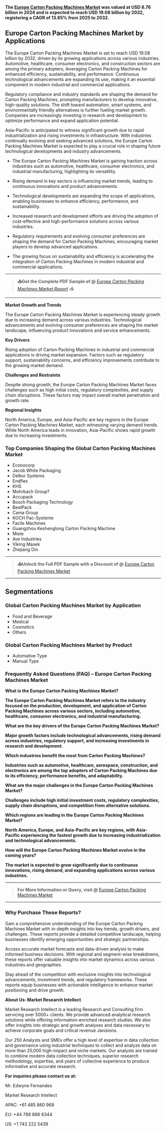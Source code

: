 <p><strong>The <a href="https://www.marketresearchintellect.com/download-sample/?rid=290736&amp;utm_source=Pulse-April-Europe&amp;utm_medium=852">Europe Carton Packing Machines Market</a> was valued at USD 8.76 billion in 2024 and is expected to reach USD 19.08 billion by 2032, registering a CAGR of 13.85% from 2025 to 2032.</strong></p><h2>Europe Carton Packing Machines Market by Applications&nbsp;</h2><p><p>The Europe Carton Packing Machines Market is set to reach USD 19.08 billion by 2032, driven by its growing applications across various industries. Automotive, healthcare, consumer electronics, and construction sectors are among the primary adopters, leveraging Carton Packing Machines for enhanced efficiency, sustainability, and performance. Continuous technological advancements are expanding its use, making it an essential component in modern industrial and commercial applications.</p><p>Regulatory compliance and industry standards are shaping the demand for Carton Packing Machines, prompting manufacturers to develop innovative, high-quality solutions. The shift toward automation, smart systems, and environmentally friendly alternatives is further fueling market growth. Companies are increasingly investing in research and development to optimize performance and expand application potential.</p><p>Asia-Pacific is anticipated to witness significant growth due to rapid industrialization and rising investments in infrastructure. With industries continually evolving and seeking advanced solutions, the Europe Carton Packing Machines Market is expected to play a crucial role in shaping future technological developments and industry advancements.</p></p><ul><li><p>The Europe Carton Packing Machines Market is gaining traction across industries such as automotive, healthcare, consumer electronics, and industrial manufacturing, highlighting its versatility.</p></li><li><p>Rising demand in key sectors is influencing market trends, leading to continuous innovations and product advancements.</p></li><li><p>Technological developments are expanding the scope of applications, enabling businesses to enhance efficiency, performance, and sustainability.</p></li><li><p>Increased research and development efforts are driving the adoption of cost-effective and high-performance solutions across various industries.</p></li><li><p>Regulatory requirements and evolving consumer preferences are shaping the demand for Carton Packing Machines, encouraging market players to develop advanced applications.</p></li><li><p>The growing focus on sustainability and efficiency is accelerating the integration of Carton Packing Machines in modern industrial and commercial applications.</p></li></ul><hr /><blockquote><p><strong><span class="font-[700]">📥Get the Complete PDF Sample of @ </span></strong><em><span class="font-[700]"><a href="https://www.marketresearchintellect.com/download-sample/?rid=290736&amp;utm_source=Pulse-April-Europe&amp;utm_medium=852" target="_blank" data-tracking-control-name="article-ssr-frontend-pulse_little-text-block" data-tracking-will-navigate="" data-test-link="">Europe Carton Packing Machines Market Report</a>&nbsp;📥</span></em></p></blockquote><hr /><p class="" data-start="77" data-end="360"><strong data-start="77" data-end="105">Market Growth and Trends</strong></p><p class="" data-start="77" data-end="360">The Europe Carton Packing Machines Market is experiencing steady growth due to increasing demand across various industries. Technological advancements and evolving consumer preferences are shaping the market landscape, influencing product innovations and service enhancements.</p><p class="" data-start="362" data-end="606"><strong data-start="362" data-end="377">Key Drivers</strong></p><p class="" data-start="362" data-end="606">Rising adoption of Carton Packing Machines in industrial and commercial applications is driving market expansion. Factors such as regulatory support, sustainability concerns, and efficiency improvements contribute to the growing market demand.</p><p class="" data-start="608" data-end="849"><strong data-start="608" data-end="637">Challenges and Restraints</strong></p><p class="" data-start="608" data-end="849">Despite strong growth, the Europe Carton Packing Machines Market faces challenges such as high initial costs, regulatory complexities, and supply chain disruptions. These factors may impact overall market penetration and growth rate.</p><p class="" data-start="851" data-end="1095"><strong data-start="851" data-end="872">Regional Insights</strong></p><p class="" data-start="851" data-end="1095">North America, Europe, and Asia-Pacific are key regions in the Europe Carton Packing Machines Market, each witnessing varying demand trends. While North America leads in innovation, Asia-Pacific shows rapid growth due to increasing investments.</p><p><h3>Top Companies Shaping the Global Carton Packing Machines Market </h3><ul><li>Econocorp</li><li>Jacob White Packaging</li><li>Delkor Systems</li><li>Endflex</li><li>KHS</li><li>Mohrbach Group?</li><li>Accupack</li><li>Bosch Packaging Technology</li><li>BestPack</li><li>Cama Group</li><li>KOCH Pac-Systeme</li><li>Facile Machines</li><li>Guangzhou Keshenglong Carton Packing Machine</li><li>Miele</li><li>Ave Industries</li><li>Viking Masek</li><li>Zhejiang Din</li></ul></p><hr /><blockquote><p><strong>📥Unlock the Full PDF Sample with a Discount of @</strong> <a href="https://www.marketresearchintellect.com/ask-for-discount/?rid=290736&amp;utm_source=Pulse-April-Europe&amp;utm_medium=852">Europe Carton Packing Machines Market</a></p></blockquote><hr /><p><h2>Segmentations</h2><h3>Global Carton Packing Machines Market by Application</h3><ul><li>Food and Beverage</li><li>Medical</li><li>Cosmetics</li><li>Others</li></ul><h3>Global Carton Packing Machines Market by Product</h3><ul><li>Automative Type</li><li>Manual Type</li></ul></p><h3><strong>Frequently Asked Questions (FAQ) &ndash; Europe Carton Packing Machines Market</strong></h3><p><strong>What is the Europe Carton Packing Machines Market?</strong></p><p><strong>The Europe Carton Packing Machines Market refers to the industry focused on the production, development, and application of Carton Packing Machines across various sectors, including automotive, healthcare, consumer electronics, and industrial manufacturing.</strong></p><p><strong>What are the key drivers of the Europe Carton Packing Machines Market?</strong></p><p><strong>Major growth factors include technological advancements, rising demand across industries, regulatory support, and increasing investments in research and development.</strong></p><p><strong>Which industries benefit the most from Carton Packing Machines?</strong></p><p><strong>Industries such as automotive, healthcare, aerospace, construction, and electronics are among the top adopters of Carton Packing Machines due to its efficiency, performance benefits, and adaptability.</strong></p><p><strong>What are the major challenges in the Europe Carton Packing Machines Market?</strong></p><p><strong>Challenges include high initial investment costs, regulatory complexities, supply chain disruptions, and competition from alternative solutions.</strong></p><p><strong>Which regions are leading in the Europe Carton Packing Machines Market?</strong></p><p><strong>North America, Europe, and Asia-Pacific are key regions, with Asia-Pacific experiencing the fastest growth due to increasing industrialization and technological advancements.</strong></p><p><strong>How will the Europe Carton Packing Machines Market evolve in the coming years?</strong></p><p><strong>The market is expected to grow significantly due to continuous innovations, rising demand, and expanding applications across various industries.</strong></p><hr /><blockquote><p><span class="font-[700]"><strong>For More Information or Query, visit&nbsp;@</strong>&nbsp;</span><span class="font-[700]"><a href="https://www.marketresearchintellect.com/product/global-carton-packing-machines-market-size-and-forecast/?utm_source=Linkedin&utm_medium=852" target="_blank" data-tracking-control-name="article-ssr-frontend-pulse_little-text-block" data-tracking-will-navigate="" data-test-link="">Europe Carton Packing Machines Market</a></span></p></blockquote><hr /><h3><strong data-start="0" data-end="31">Why Purchase These Reports?</strong></h3><p class="" data-start="35" data-end="297">Gain a comprehensive understanding of the Europe Carton Packing Machines Market with in-depth insights into key trends, growth drivers, and challenges. These reports provide a detailed competitive landscape, helping businesses identify emerging opportunities and strategic partnerships.</p><p class="" data-start="299" data-end="540">Access accurate market forecasts and data-driven analysis to make informed business decisions. With regional and segment-wise breakdowns, these reports offer valuable insights into market dynamics across various industries and geographies.</p><p class="" data-start="542" data-end="784">Stay ahead of the competition with exclusive insights into technological advancements, investment trends, and regulatory frameworks. These reports equip businesses with actionable intelligence to enhance market positioning and drive growth.</p><p><strong><span class="font-[700]">About Us: Market Research Intellect</span></strong></p><p><span class="">Market Research Intellect is a leading Research and Consulting firm servicing over 5000+ clients. We provide advanced analytical research solutions while offering information-enriched research studies.&nbsp;</span>We also offer insights into strategic and growth analyses and data necessary to achieve corporate goals and critical revenue Janisions.</p><p><span class="">Our 250 Analysts and SMEs offer a high level of expertise in data collection and governance using industrial techniques to collect and analyze data on more than 25,000 high-impact and niche markets. Our analysts are trained to combine modern data collection techniques, superior research methodology, expertise, and years of collective experience to produce informative and accurate research.</span></p><p><strong>For inquiries please contact us at:</strong></p><p>Mr. Edwyne Fernandes</p><p>Market Research Intellect</p><p>APAC: +61 485 860 968</p><p>EU: +44 788 886 6344</p><p>US: +1 743 222 5439</p>